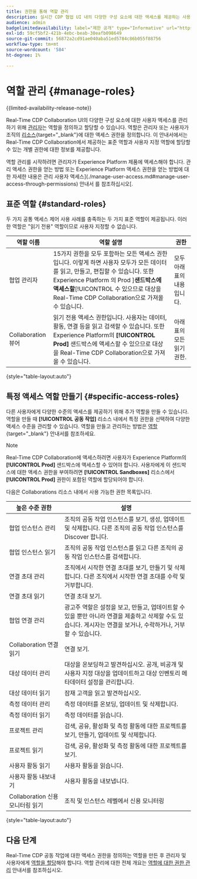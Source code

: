 ```yaml
---
title: 권한을 통해 역할 관리
description: 실시간 CDP 협업 UI 내의 다양한 구성 요소에 대한 액세스를 제공하는 사용 가능한 모든 역할 리소스를 이해합니다.
audience: admin
badgelimitedavailability: label="제한 공개" type="Informative" url="https://helpx.adobe.com/legal/product-descriptions/real-time-customer-data-platform-collaboration.html newtab=true"
exl-id: 59cf5bf2-421b-4ebc-beab-30eafb098649
source-git-commit: 56872a2cd91ae040aba51ed5784c86b055f88756
workflow-type: tm+mt
source-wordcount: '584'
ht-degree: 1%

---
```


# 역할 관리 {#manage-roles}

{{limited-availability-release-note}}

Real-Time CDP Collaboration UI의 다양한 구성 요소에 대한 사용자 액세스를 관리하기 위해 [관리자](./manage-user-access.md#system-admin-gain-access)는 역할을 정의하고 할당할 수 있습니다. 역할은 관리자 또는 사용자가 조직의 [리소스](https://experienceleague.adobe.com/en/docs/experience-platform/access-control/home#permissions){target="_blank"}에 대한 액세스 권한을 정의합니다. 이 안내서에서는 Real-Time CDP Collaboration에서 제공하는 표준 역할과 사용자 지정 역할에 할당할 수 있는 개별 권한에 대한 정보를 제공합니다.

역할 관리를 시작하려면 관리자가 Experience Platform 제품에 액세스해야 합니다. 관리 액세스 권한을 얻는 방법 또는 Experience Platform 액세스 권한을 얻는 방법에 대한 자세한 내용은 관리 사용자 액세스](./manage-user-access.md#manage-user-access-through-permissions) 안내서 를 참조하십시오[.

## 표준 역할 {#standard-roles}

두 가지 공통 액세스 제어 사용 사례를 충족하는 두 가지 표준 역할이 제공됩니다. 이러한 역할은 &quot;읽기 전용&quot; 역할이므로 사용자 지정할 수 없습니다.

| 역할 이름 | 역할 설명 | 권한 |
| --- | --- | --- | 
| 협업 관리자 | 15가지 권한을 모두 포함하는 모든 액세스 권한입니다. 이렇게 하면 사용자 모두가 모든 데이터를 읽고, 만들고, 편집할 수 있습니다. 또한 Experience Platform 의 Prod ]**샌드박스에 액세스할**[!UICONTROL &#x200B;수 있으므로 대상을 Real-Time CDP Collaboration으로 가져올 수 있습니다. | 모두 아래 표의 내용입니다. |
| Collaboration 뷰어 | 읽기 전용 액세스 권한입니다. 사용자는 데이터, 활동, 연결 등을 읽고 검색할 수 있습니다. 또한 Experience Platform의 **[!UICONTROL Prod]** 샌드박스에 액세스할 수 있으므로 대상을 Real-Time CDP Collaboration으로 가져올 수 있습니다. | 아래 표의 모든 읽기 권한. |

{style="table-layout:auto"}

## 특정 액세스 역할 만들기 {#specific-access-roles}

다른 사용자에게 다양한 수준의 액세스를 제공하기 위해 추가 역할을 만들 수 있습니다. 역할을 만들 때 **[!UICONTROL 공동 작업]** 리소스 내에서 특정 권한을 선택하여 다양한 액세스 수준을 관리할 수 있습니다. 역할을 만들고 관리하는 방법은 [역할](https://experienceleague.adobe.com/en/docs/experience-platform/access-control/abac/permissions-ui/roles#create-new-role){target="_blank"} 안내서를 참조하세요.

>[!NOTE]
> Real-Time CDP Collaboration에 액세스하려면 사용자가 Experience Platform의 **[!UICONTROL Prod]** 샌드박스에 액세스할 수 있어야 합니다. 사용자에게 이 샌드박스에 대한 액세스 권한을 부여하려면 **[!UICONTROL Sandboxes]** 리소스에서 **[!UICONTROL Prod]** 권한이 포함된 역할에 할당되어야 합니다.

다음은 Collaborations 리소스 내에서 사용 가능한 권한 목록입니다.

| 높은 수준 권한 | 설명 |
| --- | --- |
| 협업 인스턴스 관리 | 조직의 공동 작업 인스턴스를 보기, 생성, 업데이트 및 삭제합니다. 다른 조직의 공동 작업 인스턴스를 Discover 합니다. |
| 협업 인스턴스 읽기 | 조직의 공동 작업 인스턴스를 읽고 다른 조직의 공동 작업 인스턴스를 검색합니다. |
| 연결 초대 관리 | 조직에서 시작한 연결 초대를 보기, 만들기 및 삭제합니다. 다른 조직에서 시작한 연결 초대를 수락 및 거부합니다. |
| 연결 초대 읽기 | 연결 초대 보기. |
| 협업 연결 관리 | 광고주 역할은 설정을 보고, 만들고, 업데이트할 수 있을 뿐만 아니라 연결을 제출하고 삭제할 수도 있습니다. 게시자는 연결을 보거나, 수락하거나, 거부할 수 있습니다. |
| Collaboration 연결 읽기 | 연결 보기. |
| 대상 데이터 관리 | 대상을 온보딩하고 발견하십시오. 공개, 비공개 및 사용자 지정 대상을 업데이트하고 대상 인벤토리 메타데이터 설정을 관리합니다. |
| 대상 데이터 읽기 | 잠재 고객을 읽고 발견하십시오. |
| 측정 데이터 관리 | 측정 데이터를 온보딩, 업데이트 및 삭제합니다. |
| 측정 데이터 읽기 | 측정 데이터를 읽습니다. |
| 프로젝트 관리 | 검색, 공유, 활성화 및 측정 활동에 대한 프로젝트를 보기, 만들기, 업데이트 및 삭제합니다. |
| 프로젝트 읽기 | 검색, 공유, 활성화 및 측정 활동에 대한 프로젝트를 보기. |
| 사용자 활동 읽기 | 사용자 활동을 읽습니다. |
| 사용자 활동 내보내기 | 사용자 활동을 내보냅니다. |
| Collaboration 신용 모니터링 읽기 | 조직 및 인스턴스 레벨에서 신용 모니터링 |

{style="table-layout:auto"}

## 다음 단계

Real-Time CDP 공동 작업에 대한 액세스 권한을 정의하는 역할을 만든 후 관리자 및 사용자에게 [역할을 할당](./manage-user-access.md#assign-a-role)해야 합니다. 역할 관리에 대한 전체 개요는 [역할에 대한 권한 관리](https://experienceleague.adobe.com/en/docs/experience-platform/access-control/abac/permissions-ui/permissions) 안내서를 참조하십시오.
